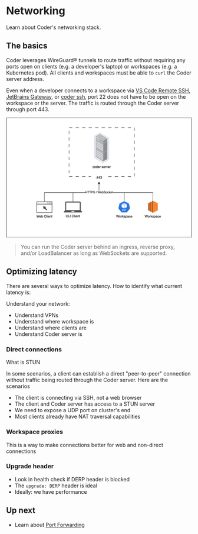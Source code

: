 # Networking

Learn about Coder's networking stack.

## The basics

Coder leverages WireGuard® tunnels to route traffic without requiring any ports open on clients (e.g. a developer's laptop) or workspaces (e.g. a Kubernetes pod). All clients and workspaces must be able to `curl` the Coder server address.

Even when a developer connects to a workspace via [VS Code Remote SSH](https://github.com/coder/vscode-coder), [JetBrains Gateway](https://github.com/coder/jetbrains-coder), or [coder ssh](../cli/ssh.md), port 22 does not have to be open on the workspace or the server. The traffic is routed through the Coder server through port 443.

![The basics](../images/networking/basics-2.png)

> You can run the Coder server behind an ingress, reverse proxy, and/or LoadBalancer as long as WebSockets are supported.

## Optimizing latency

There are several ways to optimize latency. How to identify what current latency is:

Understand your network:

- Understand VPNs
- Understand where workspace is
- Understand where clients are
- Understand Coder server is

### Direct connections

What is STUN

In some scenarios, a client can establish a direct "peer-to-peer" connection without traffic being routed through the Coder server. Here are the scenarios

- The client is connecting via SSH, not a web browser
- The client and Coder server has access to a STUN server
- We need to expose a UDP port on cluster's end
- Most clients already have NAT traversal capabilities

### Workspace proxies

This is a way to make connections better for web and non-direct connections

### Upgrade header

- Look in health check if DERP header is blocked
- The `upgrade: DERP` header is ideal
- Ideally: we have performance

## Up next

- Learn about [Port Forwarding](./port-forwarding.md)
